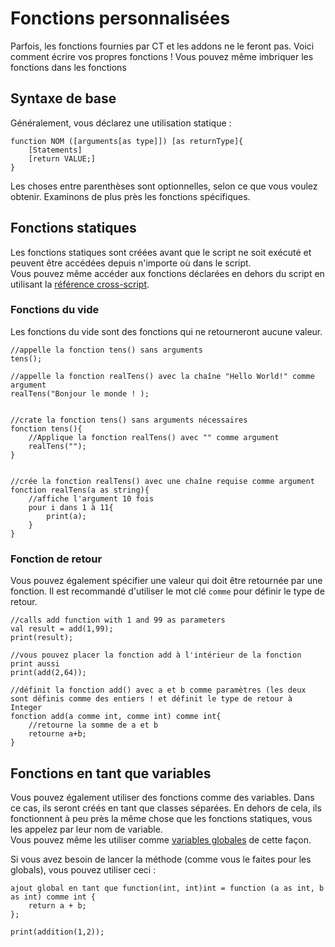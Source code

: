 # Fonctions personnalisées

Parfois, les fonctions fournies par CT et les addons ne le feront pas. Voici comment écrire vos propres fonctions ! Vous pouvez même imbriquer les fonctions dans les fonctions

## Syntaxe de base

Généralement, vous déclarez une utilisation statique :

```zenscript
function NOM ([arguments[as type]]) [as returnType]{
    [Statements]
    [return VALUE;]
}
```

Les choses entre parenthèses sont optionnelles, selon ce que vous voulez obtenir. Examinons de plus près les fonctions spécifiques.

## Fonctions statiques

Les fonctions statiques sont créées avant que le script ne soit exécuté et peuvent être accédées depuis n'importe où dans le script.  
Vous pouvez même accéder aux fonctions déclarées en dehors du script en utilisant la [référence cross-script](/AdvancedFunctions/Cross-Script_Reference).

### Fonctions du vide

Les fonctions du vide sont des fonctions qui ne retourneront aucune valeur.

```zenscript
//appelle la fonction tens() sans arguments
tens();

//appelle la fonction realTens() avec la chaîne "Hello World!" comme argument
realTens("Bonjour le monde ! );


//crate la fonction tens() sans arguments nécessaires
fonction tens(){
    //Applique la fonction realTens() avec "" comme argument
    realTens("");
}


//crée la fonction realTens() avec une chaîne requise comme argument
fonction realTens(a as string){
    //affiche l'argument 10 fois
    pour i dans 1 à 11{
        print(a);
    }
}
```

### Fonction de retour

Vous pouvez également spécifier une valeur qui doit être retournée par une fonction. Il est recommandé d'utiliser le mot clé `comme` pour définir le type de retour.

```zenscript
//calls add function with 1 and 99 as parameters
val result = add(1,99);
print(result);

//vous pouvez placer la fonction add à l'intérieur de la fonction print aussi
print(add(2,64));

//définit la fonction add() avec a et b comme paramètres (les deux sont définis comme des entiers ! et définit le type de retour à Integer
fonction add(a comme int, comme int) comme int{
    //retourne la somme de a et b
    retourne a+b;
}
```

## Fonctions en tant que variables

Vous pouvez également utiliser des fonctions comme des variables. Dans ce cas, ils seront créés en tant que classes séparées. En dehors de cela, ils fonctionnent à peu près la même chose que les fonctions statiques, vous les appelez par leur nom de variable.  
Vous pouvez même les utiliser comme [variables globales](/AdvancedFunctions/Global_Static_Variables/) de cette façon.

Si vous avez besoin de lancer la méthode (comme vous le faites pour les globals), vous pouvez utiliser ceci :

    ajout global en tant que function(int, int)int = function (a as int, b as int) comme int {
        return a + b;
    };
    
    print(addition(1,2));
